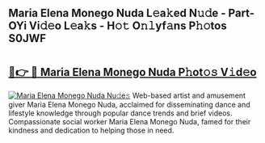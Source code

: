 ## Maria Elena Monego Nuda L𝚎a𝚔ed N𝚞𝚍e - Part-OYi Vi𝚍𝚎o L𝚎a𝚔s - H𝚘𝚝 O𝚗𝚕yf𝚊ns P𝚑𝚘tos S0JWF

# <h2><a href="http://kfctec1.oniu.top/?m=Maria+Elena+Monego+Nuda">🔗👉 🔴 Maria Elena Monego Nuda P𝚑ot𝚘𝚜 V𝚒d𝚎o</a></h2>

[![Maria Elena Monego Nuda Nu𝚍e𝚜](https://i.imgur.com/0qMVB7G.gif)](http://kfctec1.oniu.top/?m=Maria+Elena+Monego+Nuda)
Web-based artist and amusement giver Maria Elena Monego Nuda, acclaimed for disseminating dance and lifestyle knowledge through popular dance trends and brief videos. Compassionate social worker Maria Elena Monego Nuda, famed for their kindness and dedication to helping those in need.  

